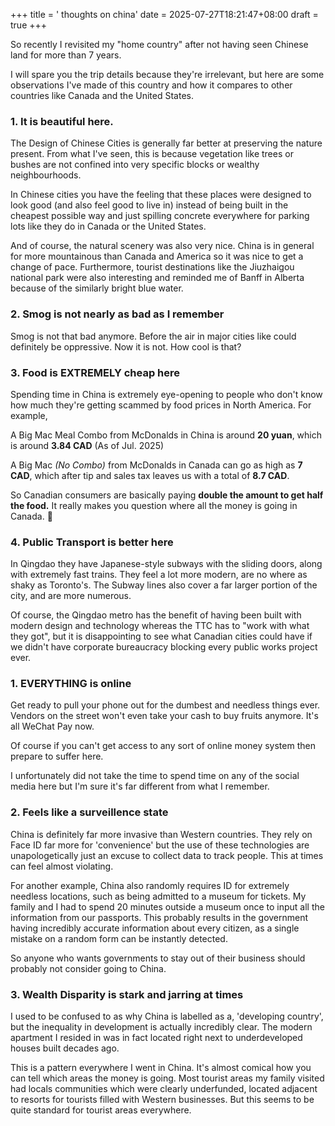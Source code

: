 +++
title = ' thoughts on china'
date = 2025-07-27T18:21:47+08:00
draft = true
+++

So recently I revisited my "home country" after not having seen Chinese land for more than 7 years. 

I will spare you the trip details because they're irrelevant, but here are some observations I've made of this country and how it compares to other countries like Canada and the United States.

### 1. It is beautiful here.

The Design of Chinese Cities is generally far better at preserving the nature present. From what I've seen, this is because vegetation like trees or bushes are not confined into very specific blocks or wealthy neighbourhoods.

In Chinese cities you have the feeling that these places were designed to look good (and also feel good to live in) instead of being built in the cheapest possible way and just spilling concrete everywhere for parking lots like they do in Canada or the United States.

And of course, the natural scenery was also very nice. China is in general for more mountainous than Canada and America so it was nice to get a change of pace. Furthermore, tourist destinations like the Jiuzhaigou national park were also interesting and reminded me of Banff in Alberta because of the similarly bright blue water.

### 2. Smog is not nearly as bad as I remember

Smog is not that bad anymore. Before the air in major cities like could definitely be oppressive. Now it is not. How cool is that?

### 3. Food is EXTREMELY cheap here

Spending time in China is extremely eye-opening to people who don't know how much they're getting scammed by food prices in North America. For example,

A Big Mac Meal Combo from McDonalds in China is around **20 yuan**, which is around **3.84 CAD** (As of Jul. 2025) 

A Big Mac *(No Combo)* from McDonalds in Canada can go as high as **7 CAD**, which after tip and sales tax leaves us with a total of **8.7 CAD**.

So Canadian consumers are basically paying **double the amount to get half the food.** It really makes you question where all the money is going in Canada. 🤔

### 4. Public Transport is better here

In Qingdao they have Japanese-style subways with the sliding doors, along with extremely fast trains. They feel a lot more modern, are no where as shaky as Toronto's. The Subway lines also cover a far larger portion of the city, and are more numerous. 

Of course, the Qingdao metro has the benefit of having been built with modern design and technology whereas the TTC has to "work with what they got", but it is disappointing to see what Canadian cities could have if we didn't have corporate bureaucracy blocking every public works project ever.

### 1. EVERYTHING is online

Get ready to pull your phone out for the dumbest and needless things ever. Vendors on the street won't even take your cash to buy fruits anymore. It's all WeChat Pay now. 

Of course if you can't get access to any sort of online money system then prepare to suffer here.

I unfortunately did not take the time to spend time on any of the social media here but I'm sure it's far different from what I remember.

### 2. Feels like a surveillence state

China is definitely far more invasive than Western countries. They rely on Face ID far more for 'convenience' but the use of these technologies are unapologetically just an excuse to collect data to track people. This at times can feel almost violating.

For another example, China also randomly requires ID for extremely needless locations, such as being admitted to a museum for tickets. My family and I had to spend 20 minutes outside a museum once to input all the information from our passports. This probably results in the government having incredibly accurate information about every citizen, as a single mistake on a random form can be instantly detected.

So anyone who wants governments to stay out of their business should probably not consider going to China.

### 3. Wealth Disparity is stark and jarring at times

I used to be confused to as why China is labelled as a, 'developing country', but the inequality in development is actually incredibly clear. The modern apartment I resided in was in fact located right next to underdeveloped houses built decades ago.

This is a pattern everywhere I went in China. It's almost comical how you can tell which areas the money is going. Most tourist areas my family visited had locals communities which were clearly underfunded, located adjacent to resorts for tourists filled with Western businesses. But this seems to be quite standard for tourist areas everywhere.
